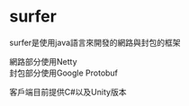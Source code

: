 # surfer

surfer是使用java語言來開發的網路與封包的框架  
  
網路部分使用Netty  
封包部分使用Google Protobuf  
  
客戶端目前提供C#以及Unity版本

